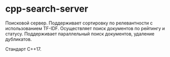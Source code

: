 # cpp-search-server
Поисковой сервер.
Поддерживает сортировку по релевантности с использованием TF-IDF.
Осуществляет поиск документов по рейтингу и статусу.
Поддерживает параллельный поиск документов, удаление дубликатов. 

Стандарт С++17.
